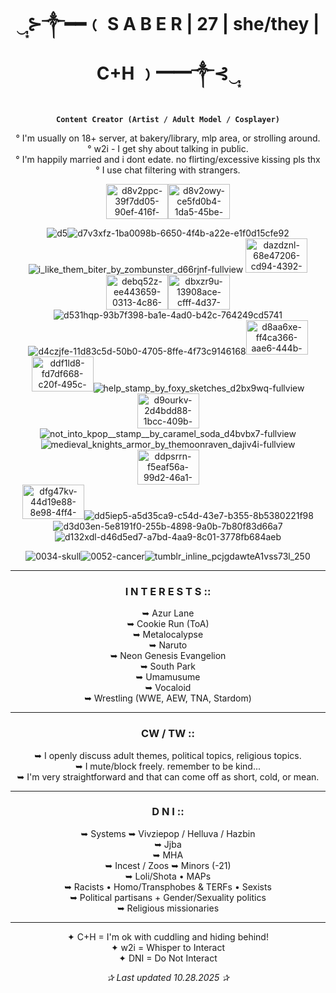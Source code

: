 <div align="center">

# ‿̩͙⊱༒︎━━﹙ S A B E R | 27 | she/they | C+H ﹚━━༒︎⊰‿̩͙

**`Content Creator (Artist / Adult Model / Cosplayer)`**

° I'm usually on 18+ server, at bakery/library, mlp area, or strolling around.  
° w2i - I get shy about talking in public.   
° I'm happily married and i dont edate. no flirting/excessive kissing pls thx  
° I use chat filtering with strangers. 


<img width="99" height="56" alt="d8v2ppc-39f7dd05-90ef-416f-b44a-8b9220a54114" src="https://github.com/user-attachments/assets/6afa54dc-a4a6-431d-824e-2d1240202a9c" /><img width="99" height="56" alt="d8v2owy-ce5fd0b4-1da5-45be-a342-067ea51c6163" src="https://github.com/user-attachments/assets/3ff9cbb6-6294-4e3f-b1e6-9e79e5190964" />  

![d5](https://github.com/user-attachments/assets/695c85fa-c246-4272-9c96-7b67c34312da)![d7v3xfz-1ba0098b-6650-4f4b-a22e-e1f0d15cfe92](https://github.com/user-attachments/assets/fc13aa8c-9e8a-4a8f-a5ce-39efb26dc61b) ![i_like_them_biter_by_zombunster_d66rjnf-fullview](https://github.com/user-attachments/assets/b72fadd0-0215-47a1-ac0e-47fbc5341355)
<img width="99" height="55" alt="dazdznl-68e47206-cd94-4392-aa1b-a71c256fe36c" src="https://github.com/user-attachments/assets/ad006a63-c590-463e-a739-24e73e2734e5" />  
<img width="99" height="56" alt="debq52z-ee443659-0313-4c86-a276-8f38d7665390" src="https://github.com/user-attachments/assets/8eacd463-7f06-42fa-8f3a-62400142abae" /><img width="99" height="56" alt="dbxzr9u-13908ace-cfff-4d37-aac4-ae373644283b" src="https://github.com/user-attachments/assets/aea5a8e5-9d0d-4c53-aa71-585a05129467" />![d531hqp-93b7f398-ba1e-4ad0-b42c-764249cd5741](https://github.com/user-attachments/assets/1eea2755-0805-4cb5-9a14-df87b486aff1)![d4czjfe-11d83c5d-50b0-4705-8ffe-4f73c9146168](https://github.com/user-attachments/assets/781500dc-bb30-460e-8847-7714c0121cf9)<img width="99" height="55" alt="d8aa6xe-ff4ca366-aae6-444b-b6e4-8fe475d83443" src="https://github.com/user-attachments/assets/01496951-363f-4816-a0ab-c5ef4ad6e8d6" />  
<img width="99" height="56" alt="ddf1ld8-fd7df668-c20f-495c-aa4b-6d3c2f03e41b" src="https://github.com/user-attachments/assets/77fe0aeb-9758-4f81-85d6-d25b04cb003e" />![help_stamp_by_foxy_sketches_d2bx9wq-fullview](https://github.com/user-attachments/assets/4bbbea88-c247-4d59-b722-5fd99faee989)<img width="99" height="56" alt="d9ourkv-2d4bdd88-1bcc-409b-bafb-e161826628d6" src="https://github.com/user-attachments/assets/e347abab-0df0-4870-8d03-973db7a17304" />![not_into_kpop__stamp__by_caramel_soda_d4bvbx7-fullview](https://github.com/user-attachments/assets/ec88be42-12f2-4ded-945c-4f2d391c70e0)![medieval_knights_armor_by_themoonraven_dajiv4i-fullview](https://github.com/user-attachments/assets/6d62679e-74c3-4ed0-a56c-3520d4cc2d54)<img width="99" height="56" alt="ddpsrrn-f5eaf56a-99d2-46a1-83bf-86621dc0a543" src="https://github.com/user-attachments/assets/08d3ba32-0047-4de3-aaaa-2bdb624cd143" />  
<img width="99" height="55" alt="dfg47kv-44d19e88-8e98-4ff4-b22b-661468771867" src="https://github.com/user-attachments/assets/7ea5268e-8f27-4769-aa04-82ee9f01e4ac" />![dd5iep5-a5d35ca9-c54d-43e7-b355-8b5380221f98](https://github.com/user-attachments/assets/52f99cf3-8f1c-4361-ac51-50ccd4164322)![d3d03en-5e8191f0-255b-4898-9a0b-7b80f83d66a7](https://github.com/user-attachments/assets/c25244bd-9569-4571-9eda-7c566929c11c)
 ![d132xdl-d46d5ed7-a7bd-4aa9-8c01-3778fb684aeb](https://github.com/user-attachments/assets/b14672c0-2a83-46ee-ac63-2f588e611a55)  
















![0034-skull](https://github.com/user-attachments/assets/4cf86243-8c1d-4319-9530-c7d350f7a81a)![0052-cancer](https://github.com/user-attachments/assets/a5421e44-4b0e-4654-b9a0-51adc1a716bc)![tumblr_inline_pcjgdawteA1vss73l_250](https://github.com/user-attachments/assets/ff0ad25b-14dd-4f6d-abc9-5793398c8e69)



---

### **I N T E R E S T S ::**
➥ Azur Lane  
➥ Cookie Run (ToA)  
➥ Metalocalypse  
➥ Naruto  
➥ Neon Genesis Evangelion  
➥ South Park  
➥ Umamusume  
➥ Vocaloid  
➥ Wrestling (WWE, AEW, TNA, Stardom)

---

### **CW / TW ::**
➥ I openly discuss adult themes, political topics, religious topics.  
➥ I mute/block freely. remember to be kind...  
➥ I'm very straightforward and that can come off as short, cold, or mean.  

---

### **D N I ::**
➥ Systems
➥ Vivziepop / Helluva / Hazbin  
➥ Jjba  
➥ MHA  
➥ Incest / Zoos
➥ Minors (-21)  
➥ Loli/Shota • MAPs  
➥ Racists • Homo/Transphobes & TERFs • Sexists  
➥ Political partisans + Gender/Sexuality politics  
➥ Religious missionaries  

---

✦ C+H = I'm ok with cuddling and hiding behind!  
✦ w2i = Whisper to Interact  
✦ DNI = Do Not Interact  

*✰ Last updated 10.28.2025 ✰*

</div>


